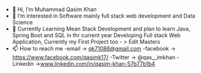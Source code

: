 - 👋 Hi, I’m Muhammad Qasim Khan
- 👀 I’m interested in Software mainly full stack web development and Data Science 
- 🌱 Currently Learning Mean Stack Development and plan to learn Java, Spring Boot and SQL in thr current year
Developing Full stack Web Application, Currently my First Project too - > Edit Masters 
- 📫 How to reach me 
-email     -> qk71086@gmail.com 
-facebook  -> https://www.facebook.com/qasimk17/
-Twitter   ->  @qas__imkhan
-Linkedin  ->www.linkedin.com/in/qasim-khan-57b77b1b4

<!---
Dsouloverwhelmed/Dsouloverwhelmed is a ✨ special ✨ repository because its `README.md` (this file) appears on your GitHub profile.
You can click the Preview link to take a look at your changes.
--->
